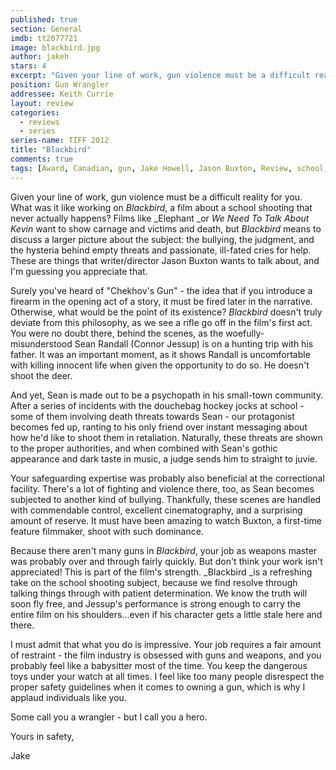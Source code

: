 ```yaml
---
published: true
section: General
imdb: tt2077721
image: blackbird.jpg
author: jakeh 
stars: 4
excerpt: "Given your line of work, gun violence must be a difficult reality for you."
position: Gun Wrangler
addressee: Keith Currie
layout: review
categories:
  - reviews
  - series
series-name: TIFF 2012
title: "Blackbird"
comments: true
tags: [Award, Canadian, gun, Jake Howell, Jason Buxton, Review, school, shooting, TIFF, Uncategorized, violence]
---
```

Given your line of work, gun violence must be a difficult reality for you. What was it like working on _Blackbird_, a film about a school shooting that never actually happens? Films like _Elephant _or _We Need To Talk About Kevin_ want to show carnage and victims and death, but _Blackbird_ means to discuss a larger picture about the subject: the bullying, the judgment, and the hysteria behind empty threats and passionate, ill-fated cries for help. These are things that writer/director Jason Buxton wants to talk about, and I'm guessing you appreciate that.

Surely you've heard of "Chekhov's Gun" - the idea that if you introduce a firearm in the opening act of a story, it must be fired later in the narrative. Otherwise, what would be the point of its existence? _Blackbird_ doesn't truly deviate from this philosophy, as we see a rifle go off in the film's first act. You were no doubt there, behind the scenes, as the woefully-misunderstood Sean Randall (Connor Jessup) is on a hunting trip with his father. It was an important moment, as it shows Randall is uncomfortable with killing innocent life when given the opportunity to do so. He doesn't shoot the deer.

And yet, Sean is made out to be a psychopath in his small-town community. After a series of incidents with the douchebag hockey jocks at school - some of them involving death threats towards Sean - our protagonist becomes fed up, ranting to his only friend over instant messaging about how he'd like to shoot them in retaliation. Naturally, these threats are shown to the proper authorities, and when combined with Sean's gothic appearance and dark taste in music, a judge sends him to straight to juvie.

Your safeguarding expertise was probably also beneficial at the correctional facility. There's a lot of fighting and violence there, too, as Sean becomes subjected to another kind of bullying. Thankfully, these scenes are handled with commendable control, excellent cinematography, and a surprising amount of reserve. It must have been amazing to watch Buxton, a first-time feature filmmaker, shoot with such dominance.

Because there aren't many guns in _Blackbird_, your job as weapons master was probably over and through fairly quickly. But don't think your work isn't appreciated! This is part of the film's strength. _Blackbird _is a refreshing take on the school shooting subject, because we find resolve through talking things through with patient determination. We know the truth will soon fly free, and Jessup's performance is strong enough to carry the entire film on his shoulders…even if his character gets a little stale here and there.

I must admit that what you do is impressive. Your job requires a fair amount of restraint - the film industry is obsessed with guns and weapons, and you probably feel like a babysitter most of the time. You keep the dangerous toys under your watch at all times. I feel like too many people disrespect the proper safety guidelines when it comes to owning a gun, which is why I applaud individuals like you.

Some call you a wrangler - but I call you a hero.

Yours in safety,

Jake
